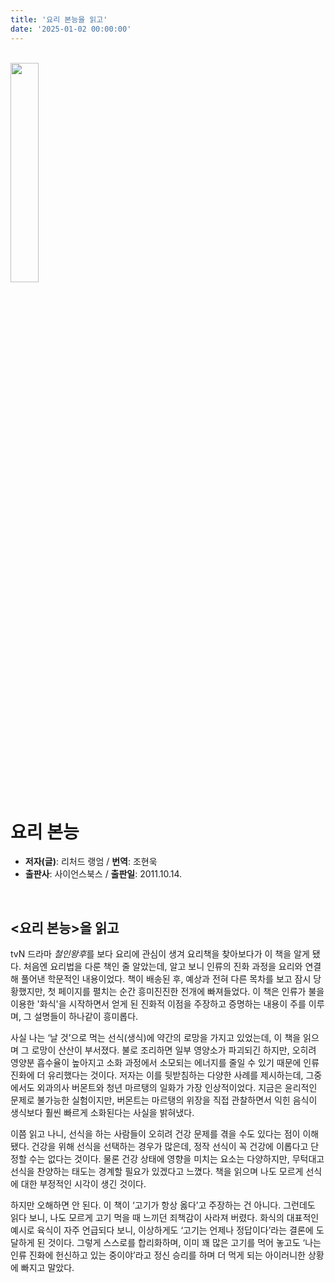 ```yaml
---
title: '요리 본능을 읽고'
date: '2025-01-02 00:00:00'
---
```


<br>

<img src='/images/memo/memo-2-2.jpg' width='30%'>

<br>

# 요리 본능
- **저자(글)**: 리처드 랭엄 / **번역**: 조현욱
- **출판사**: 사이언스북스 / **출판일**: 2011.10.14.

<br>

## <요리 본능>을 읽고

tvN 드라마 *철인왕후*를 보다 요리에 관심이 생겨 요리책을 찾아보다가 이 책을 알게 됐다. 처음엔 요리법을 다룬 책인 줄 알았는데, 알고 보니 인류의 진화 과정을 요리와 연결해 풀어낸 학문적인 내용이었다. 책이 배송된 후, 예상과 전혀 다른 목차를 보고 잠시 당황했지만, 첫 페이지를 펼치는 순간 흥미진진한 전개에 빠져들었다. 이 책은 인류가 불을 이용한 '화식'을 시작하면서 얻게 된 진화적 이점을 주장하고 증명하는 내용이 주를 이루며, 그 설명들이 하나같이 흥미롭다.  

사실 나는 ‘날 것’으로 먹는 선식(생식)에 약간의 로망을 가지고 있었는데, 이 책을 읽으며 그 로망이 산산이 부서졌다. 불로 조리하면 일부 영양소가 파괴되긴 하지만, 오히려 영양분 흡수율이 높아지고 소화 과정에서 소모되는 에너지를 줄일 수 있기 때문에 인류 진화에 더 유리했다는 것이다. 저자는 이를 뒷받침하는 다양한 사례를 제시하는데, 그중에서도 외과의사 버몬트와 청년 마르탱의 일화가 가장 인상적이었다. 지금은 윤리적인 문제로 불가능한 실험이지만, 버몬트는 마르탱의 위장을 직접 관찰하면서 익힌 음식이 생식보다 훨씬 빠르게 소화된다는 사실을 밝혀냈다.  

이쯤 읽고 나니, 선식을 하는 사람들이 오히려 건강 문제를 겪을 수도 있다는 점이 이해됐다. 건강을 위해 선식을 선택하는 경우가 많은데, 정작 선식이 꼭 건강에 이롭다고 단정할 수는 없다는 것이다. 물론 건강 상태에 영향을 미치는 요소는 다양하지만, 무턱대고 선식을 찬양하는 태도는 경계할 필요가 있겠다고 느꼈다. 책을 읽으며 나도 모르게 선식에 대한 부정적인 시각이 생긴 것이다.  

하지만 오해하면 안 된다. 이 책이 ‘고기가 항상 옳다’고 주장하는 건 아니다. 그런데도 읽다 보니, 나도 모르게 고기 먹을 때 느끼던 죄책감이 사라져 버렸다. 화식의 대표적인 예시로 육식이 자주 언급되다 보니, 이상하게도 ‘고기는 언제나 정답이다’라는 결론에 도달하게 된 것이다. 그렇게 스스로를 합리화하며, 이미 꽤 많은 고기를 먹어 놓고도 ‘나는 인류 진화에 헌신하고 있는 중이야’라고 정신 승리를 하며 더 먹게 되는 아이러니한 상황에 빠지고 말았다.  
